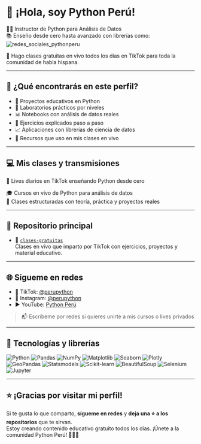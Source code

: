 # 👋 ¡Hola, soy Python Perú!
  
👨‍🏫 Instructor de Python para Análisis de Datos  
📚 Enseño desde cero hasta avanzado con librerías como:  
![redes_sociales_pythonperu](https://github.com/user-attachments/assets/67c8b9a8-6095-483b-b6b3-faded946392a)


🎥 Hago clases gratuitas en vivo todos los días en TikTok para toda la comunidad de habla hispana.




---

## 🚀 ¿Qué encontrarás en este perfil?

- 📘 Proyectos educativos en Python  
- 🧪 Laboratorios prácticos por niveles  
- 📊 Notebooks con análisis de datos reales  
- 🧠 Ejercicios explicados paso a paso  
- 📈 Aplicaciones con librerías de ciencia de datos  
- 📂 Recursos que uso en mis clases en vivo  



---

## 💻 Mis clases y transmisiones

🔴 Lives diarios en TikTok enseñando Python desde cero  

🎓 Cursos en vivo de Python para análisis de datos  
📅 Clases estructuradas con teoría, práctica y proyectos reales  



---

## 📁 Repositorio principal

- 🎒 [`clases-gratuitas`](https://github.com/perupython/clases-gratuitas)  
  Clases en vivo que imparto por TikTok con ejercicios, proyectos y material educativo.

---

## 🌐 Sígueme en redes

- 🎥 TikTok: [@perupython](https://www.tiktok.com/@perupython)  
- 📸 Instagram: [@perupython](https://www.instagram.com/perupython)  
- ▶️ YouTube: [Python Perú](https://www.youtube.com/@perupython)

> 📬 Escríbeme por redes si quieres unirte a mis cursos o lives privados

---

## 🧰 Tecnologías y librerías

![Python](https://img.shields.io/badge/-Python-3776AB?style=flat&logo=python&logoColor=white)
![Pandas](https://img.shields.io/badge/-Pandas-150458?style=flat&logo=pandas)
![NumPy](https://img.shields.io/badge/-NumPy-013243?style=flat&logo=numpy)
![Matplotlib](https://img.shields.io/badge/-Matplotlib-11557C?style=flat)
![Seaborn](https://img.shields.io/badge/-Seaborn-2C2D72?style=flat)
![Plotly](https://img.shields.io/badge/-Plotly-3F4F75?style=flat)
![GeoPandas](https://img.shields.io/badge/-GeoPandas-008080?style=flat)
![Statsmodels](https://img.shields.io/badge/-Statsmodels-003366?style=flat)
![Scikit-learn](https://img.shields.io/badge/-Scikit--Learn-F7931E?style=flat&logo=scikitlearn)
![BeautifulSoup](https://img.shields.io/badge/-BeautifulSoup-509941?style=flat)
![Selenium](https://img.shields.io/badge/-Selenium-43B02A?style=flat&logo=selenium)
![Jupyter](https://img.shields.io/badge/-Jupyter-F37626?style=flat&logo=jupyter)



---

## ⭐ ¡Gracias por visitar mi perfil!

Si te gusta lo que comparto, **sígueme en redes** y **deja una ⭐ a los repositorios** que te sirvan.  
Estoy creando contenido educativo gratuito todos los días. ¡Únete a la comunidad Python Perú! 🐍🇵🇪
